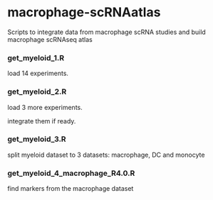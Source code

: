 # macrophage-scRNAatlas

Scripts to integrate data from macrophage scRNA studies and build macrophage scRNAseq atlas

### get_myeloid_1.R

load 14 experiments.

### get_myeloid_2.R

load 3 more experiments.

integrate them if ready.

### get_myeloid_3.R

split myeloid dataset to 3 datasets: macrophage, DC and monocyte

### get_myeloid_4_macrophage_R4.0.R

find markers from the macrophage dataset



